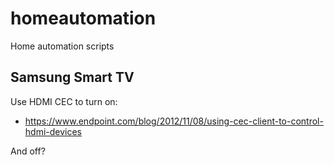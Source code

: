 # homeautomation
Home automation scripts

## Samsung Smart TV

Use HDMI CEC to turn on:
- https://www.endpoint.com/blog/2012/11/08/using-cec-client-to-control-hdmi-devices

And off?

